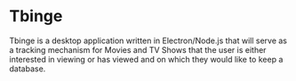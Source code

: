# Tbinge
Tbinge is a desktop application written in Electron/Node.js that will serve as a tracking mechanism for Movies and TV Shows that the user is either interested in viewing or has viewed and on which they would like to keep a database.
